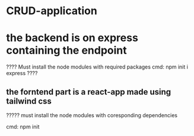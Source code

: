 # CRUD-application


# the backend is on express containing the endpoint 

????  Must install the node modules with required packages 
  cmd:     npm init i express ????
  
  
  ## the forntend part is a react-app made using tailwind css
  
  ????? must install the node modules with coresponding dependencies  
  
  cmd:        npm init 
